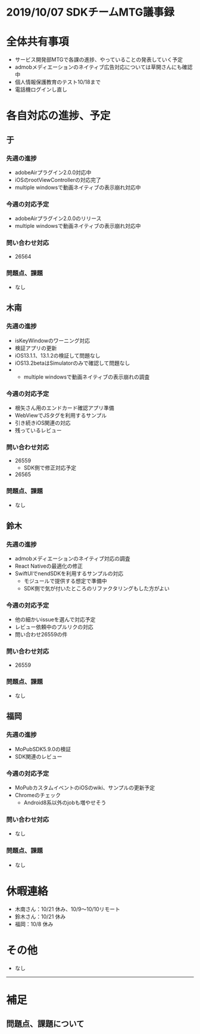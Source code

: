 # 2019/10/07 SDKチームMTG議事録

# 全体共有事項
- サービス開発部MTGで各課の進捗、やっていることの発表していく予定
- admobメディエーションのネイティブ広告対応については草開さんにも確認中
- 個人情報保護教育のテスト10/18まで
- 電話機ログインし直し

# 各自対応の進捗、予定
## 于
### 先週の進捗
- adobeAirプラグイン2.0.0対応中
- iOSのrootViewControllerの対応完了
- multiple windowsで動画ネイティブの表示崩れ対応中
### 今週の対応予定
- adobeAirプラグイン2.0.0のリリース
- multiple windowsで動画ネイティブの表示崩れ対応中

### 問い合わせ対応
- 26564

### 問題点、課題
- なし



## 木南
### 先週の進捗
- isKeyWindowのワーニング対応
- 検証アプリの更新
- iOS13.1.1、13.1.2の検証して問題なし
- iOS13.2betaはSimulatorのみで確認して問題なし
- - multiple windowsで動画ネイティブの表示崩れの調査

### 今週の対応予定
- 根矢さん用のエンドカード確認アプリ準備
- WebViewでJSタグを利用するサンプル
- 引き続きiOS関連の対応
- 残っているレビュー

### 問い合わせ対応
- 26559
  - SDK側で修正対応予定
- 26565

### 問題点、課題
- なし

## 鈴木
### 先週の進捗
- admobメディエーションのネイティブ対応の調査
- React Nativeの最適化の修正
- SwiftUIでnendSDKを利用するサンプルの対応
  - モジュールで提供する想定で準備中
  - SDK側で気が付いたところのリファクタリングもした方がよい

### 今週の対応予定
- 他の細かいissueを選んで対応予定
- レビュー依頼中のプルリクの対応
- 問い合わせ26559の件

### 問い合わせ対応
- 26559

### 問題点、課題
- なし

## 福岡
### 先週の進捗
- MoPubSDK5.9.0の検証
- SDK関連のレビュー

### 今週の対応予定
- MoPubカスタムイベントのiOSのwiki、サンプルの更新予定
- Chromeのチェック
  - Android8系以外のjobも増やせそう

### 問い合わせ対応
- なし

### 問題点、課題
- なし

# 休暇連絡
- 木南さん：10/21 休み、10/9〜10/10リモート
- 鈴木さん：10/21 休み
- 福岡：10/8 休み

# その他
- なし

----

# 補足
## 問題点、課題について
